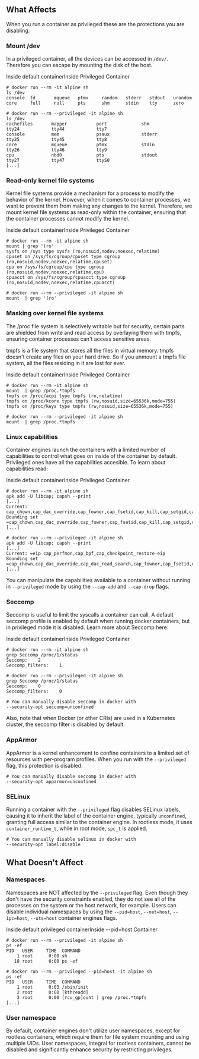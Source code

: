 ## What Affects

When you run a container as privileged these are the protections you are disabling:

### Mount /dev

In a privileged container, all the devices can be accessed in `/dev/`. Therefore you can escape by mounting the disk of the host.

Inside default containerInside Privileged Container
```
# docker run --rm -it alpine sh
ls /dev
console  fd       mqueue   ptmx     random   stderr   stdout   urandom
core     full     null     pts      shm      stdin    tty      zero
```

```
# docker run --rm --privileged -it alpine sh
ls /dev
cachefiles       mapper           port             shm              tty24            tty44            tty7
console          mem              psaux            stderr           tty25            tty45            tty8
core             mqueue           ptmx             stdin            tty26            tty46            tty9
cpu              nbd0             pts              stdout           tty27            tty47            ttyS0
[...]
```

### Read-only kernel file systems

Kernel file systems provide a mechanism for a process to modify the behavior of the kernel. However, when it comes to container processes, we want to prevent them from making any changes to the kernel. Therefore, we mount kernel file systems as read-only within the container, ensuring that the container processes cannot modify the kernel.

Inside default containerInside Privileged Container
```
# docker run --rm -it alpine sh
mount | grep '(ro'
sysfs on /sys type sysfs (ro,nosuid,nodev,noexec,relatime)
cpuset on /sys/fs/cgroup/cpuset type cgroup (ro,nosuid,nodev,noexec,relatime,cpuset)
cpu on /sys/fs/cgroup/cpu type cgroup (ro,nosuid,nodev,noexec,relatime,cpu)
cpuacct on /sys/fs/cgroup/cpuacct type cgroup (ro,nosuid,nodev,noexec,relatime,cpuacct)
```

```
# docker run --rm --privileged -it alpine sh
mount  | grep '(ro'
```

### Masking over kernel file systems

The /proc file system is selectively writable but for security, certain parts are shielded from write and read access by overlaying them with tmpfs, ensuring container processes can't access sensitive areas.

tmpfs is a file system that stores all the files in virtual memory. tmpfs doesn't create any files on your hard drive. So if you unmount a tmpfs file system, all the files residing in it are lost for ever.

Inside default containerInside Privileged Container
```
# docker run --rm -it alpine sh
mount  | grep /proc.*tmpfs
tmpfs on /proc/acpi type tmpfs (ro,relatime)
tmpfs on /proc/kcore type tmpfs (rw,nosuid,size=65536k,mode=755)
tmpfs on /proc/keys type tmpfs (rw,nosuid,size=65536k,mode=755)
```

```
# docker run --rm --privileged -it alpine sh
mount  | grep /proc.*tmpfs
```

### Linux capabilities

Container engines launch the containers with a limited number of capabilities to control what goes on inside of the container by default. Privileged ones have all the capabilities accesible. To learn about capabilities read:

Inside default containerInside Privileged Container
```
# docker run --rm -it alpine sh
apk add -U libcap; capsh --print
[...]
Current: cap_chown,cap_dac_override,cap_fowner,cap_fsetid,cap_kill,cap_setgid,cap_setuid,cap_setpcap,cap_net_bind_service,cap_net_raw,cap_sys_chroot,cap_mknod,cap_audit_write,cap_setfcap=eip
Bounding set =cap_chown,cap_dac_override,cap_fowner,cap_fsetid,cap_kill,cap_setgid,cap_setuid,cap_setpcap,cap_net_bind_service,cap_net_raw,cap_sys_chroot,cap_mknod,cap_audit_write,cap_setfcap
[...]
```

```
# docker run --rm --privileged -it alpine sh
apk add -U libcap; capsh --print
[...]
Current: =eip cap_perfmon,cap_bpf,cap_checkpoint_restore-eip
Bounding set =cap_chown,cap_dac_override,cap_dac_read_search,cap_fowner,cap_fsetid,cap_kill,cap_setgid,cap_setuid,cap_setpcap,cap_linux_immutable,cap_net_bind_service,cap_net_broadcast,cap_net_admin,cap_net_raw,cap_ipc_lock,cap_ipc_owner,cap_sys_module,cap_sys_rawio,cap_sys_chroot,cap_sys_ptrace,cap_sys_pacct,cap_sys_admin,cap_sys_boot,cap_sys_nice,cap_sys_resource,cap_sys_time,cap_sys_tty_config,cap_mknod,cap_lease,cap_audit_write,cap_audit_control,cap_setfcap,cap_mac_override,cap_mac_admin,cap_syslog,cap_wake_alarm,cap_block_suspend,cap_audit_read
[...]
```

You can manipulate the capabilities available to a container without running in `--privileged` mode by using the `--cap-add` and `--cap-drop` flags.

### Seccomp

Seccomp is useful to limit the syscalls a container can call. A default seccomp profile is enabled by default when running docker containers, but in privileged mode it is disabled. Learn more about Seccomp here:

Inside default containerInside Privileged Container
```
# docker run --rm -it alpine sh
grep Seccomp /proc/1/status
Seccomp:	2
Seccomp_filters:	1
```

```
# docker run --rm --privileged -it alpine sh
grep Seccomp /proc/1/status
Seccomp:	0
Seccomp_filters:	0
```

```
# You can manually disable seccomp in docker with
--security-opt seccomp=unconfined
```

Also, note that when Docker (or other CRIs) are used in a Kubernetes cluster, the seccomp filter is disabled by default

### AppArmor

AppArmor is a kernel enhancement to confine containers to a limited set of resources with per-program profiles. When you run with the `--privileged` flag, this protection is disabled.

```
# You can manually disable seccomp in docker with
--security-opt apparmor=unconfined
```

### SELinux

Running a container with the `--privileged` flag disables SELinux labels, causing it to inherit the label of the container engine, typically `unconfined`, granting full access similar to the container engine. In rootless mode, it uses `container_runtime_t`, while in root mode, `spc_t` is applied.

```
# You can manually disable selinux in docker with
--security-opt label:disable
```

## What Doesn't Affect

### Namespaces

Namespaces are NOT affected by the `--privileged` flag. Even though they don't have the security constraints enabled, they do not see all of the processes on the system or the host network, for example. Users can disable individual namespaces by using the `--pid=host`, `--net=host`, `--ipc=host`, `--uts=host` container engines flags.

Inside default privileged containerInside --pid=host Container
```
# docker run --rm --privileged -it alpine sh
ps -ef
PID   USER     TIME  COMMAND
    1 root      0:00 sh
   18 root      0:00 ps -ef
```

```
# docker run --rm --privileged --pid=host -it alpine sh
ps -ef
PID   USER     TIME  COMMAND
    1 root      0:03 /sbin/init
    2 root      0:00 [kthreadd]
    3 root      0:00 [rcu_gp]ount | grep /proc.*tmpfs
[...]
```

### User namespace

By default, container engines don't utilize user namespaces, except for rootless containers, which require them for file system mounting and using multiple UIDs. User namespaces, integral for rootless containers, cannot be disabled and significantly enhance security by restricting privileges.